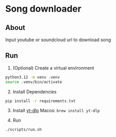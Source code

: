 # Song downloader
## About
Input youtube or soundcloud url to download song 

## Run
1. (Optional) Create a virtual environment
```bash
python3.12 -m venv .venv
source .venv/bin/activate
```

2. Install Dependencies
```bash
pip install -r requirements.txt
```

3. Install [yt-dlp](https://github.com/yt-dlp/yt-dlp)
Macos: `brew install yt-dlp`

4. Run
```bash
./scripts/run.sh
```